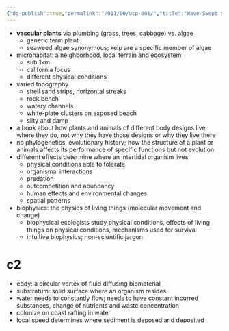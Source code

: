 ```yaml
---
{"dg-publish":true,"permalink":"/011/00/ucp-001/","title":"Wave-Swept Shore"}
---
```


- **vascular plants** via plumbing (grass, trees, cabbage) vs. algae
	- generic term plant
	- seaweed algae synonymous; kelp are a specific member of algae
- microhabitat: a neighborhood, local terrain and ecosystem
	- sub 1km
	- california focus
	- different physical conditions
- varied topography
	- shell sand strips, horizontal streaks
	- rock bench
	- watery channels
	- white-plate clusters on exposed beach
	- silty and damp
- a book about how plants and animals of different body designs live where they do, not why they have those designs or why they live there
- no phylogenetics, evolutionary history; how the structure of a plant or animals affects its performance of specific functions but not evolution
- different effects determine where an intertidal organism lives
	- physical conditions able to tolerate
	- organismal interactions
	- predation
	- outcompetition and abundancy
	- human effects and environmental changes
	- spatial patterns
- biophysics: the physics of living things (molecular movement and change)
	- biophysical ecologists study physical conditions, effects of living things on physical conditions, mechanisms used for survival
	- intuitive biophysics; non-scientific jargon
# c2
- eddy: a circular vortex of fluid diffusing biomaterial
- substratum: solid surface where an organism resides
- water needs to constantly flow; needs to have constant incurred substances, change of nutrients and waste concentration
- colonize on coast rafting in water
- local speed determines where sediment is deposed and deposited